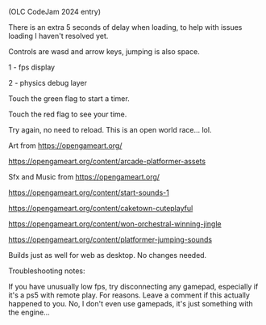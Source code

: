 (OLC CodeJam 2024 entry)

There is an extra 5 seconds of delay when loading, to help with issues loading I haven't resolved yet.

Controls are wasd and arrow keys, jumping is also space.

1 - fps display

2 - physics debug layer

Touch the green flag to start a timer.

Touch the red flag to see your time.


Try again, no need to reload. This is an open world race... lol.

Art from https://opengameart.org/

https://opengameart.org/content/arcade-platformer-assets

Sfx and Music from https://opengameart.org/

https://opengameart.org/content/start-sounds-1

https://opengameart.org/content/caketown-cuteplayful

https://opengameart.org/content/won-orchestral-winning-jingle

https://opengameart.org/content/platformer-jumping-sounds

Builds just as well for web as desktop. No changes needed.

Troubleshooting notes:

If you have unusually low fps, try disconnecting any gamepad, especially if it's a ps5 with remote play. For reasons. Leave a comment if this actually happened to you. No, I don't even use gamepads, it's just something with the engine...
